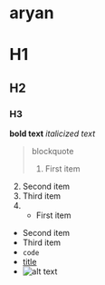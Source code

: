 # aryan
# H1
## H2
### H3
**bold text**
*italicized text*
> blockquote
> 1. First item
2. Second item
3. Third item
4. - First item
- Second item
- Third item
- `code`
- [title](https://www.example.com)
- ![alt text](image.jpg)
